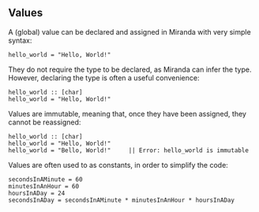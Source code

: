 ## Values

A (global) value can be declared and assigned in Miranda with very simple syntax:

```
hello_world = "Hello, World!"
```

They do not require the type to be declared, as Miranda can infer the type. However, declaring the type is often a useful convenience:

```
hello_world :: [char]
hello_world = "Hello, World!"
```

Values are immutable, meaning that, once they have been assigned, they cannot be reassigned:

```
hello_world :: [char]
hello_world = "Hello, World!"
hello_world = "Bello, World!"     || Error: hello_world is immutable
```

Values are often used to as constants, in order to simplify the code:

```
secondsInAMinute = 60
minutesInAnHour = 60
hoursInADay = 24
secondsInADay = secondsInAMinute * minutesInAnHour * hoursInADay
```

